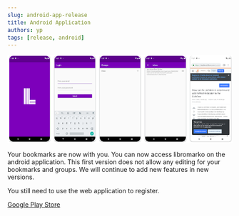 ```yaml
---
slug: android-app-release
title: Android Application
authors: yp
tags: [release, android]
---
```


![Status Page](./google-play-release.png)

Your bookmarks are now with you.
You can now access libromarko on the android application. 
This first version does not allow any editing for your bookmarks and groups.
We will continue to add new features in new versions.

You still need to use the web application to register.

[Google Play Store](https://play.google.com/store/apps/details?id=xyz.libromarko.app)